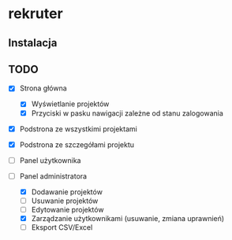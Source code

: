# rekruter

## Instalacja



## TODO

-  [x] Strona główna
   -  [x] Wyświetlanie projektów
   -  [x] Przyciski w pasku nawigacji zależne od stanu zalogowania

-  [x] Podstrona ze wszystkimi projektami

-  [x] Podstrona ze szczegółami projektu

-  [ ] Panel użytkownika

-  [ ] Panel administratora
   -  [x] Dodawanie projektów
   -  [ ] Usuwanie projektów
   -  [ ] Edytowanie projektów
   -  [x] Zarządzanie użytkownikami (usuwanie, zmiana uprawnień)
   -  [ ] Eksport CSV/Excel